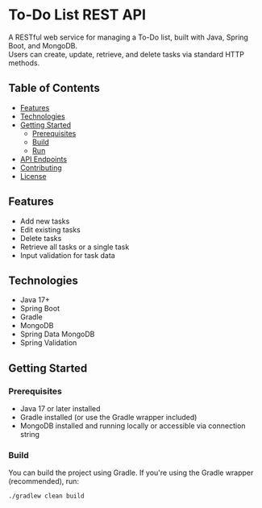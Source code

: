 # To-Do List REST API

A RESTful web service for managing a To-Do list, built with Java, Spring Boot, and MongoDB.  
Users can create, update, retrieve, and delete tasks via standard HTTP methods.

## Table of Contents

- [Features](#features)
- [Technologies](#technologies)
- [Getting Started](#getting-started)
  - [Prerequisites](#prerequisites)
  - [Build](#build)
  - [Run](#run)
- [API Endpoints](#api-endpoints)
- [Contributing](#contributing)
- [License](#license)

## Features

- Add new tasks
- Edit existing tasks
- Delete tasks
- Retrieve all tasks or a single task
- Input validation for task data

## Technologies

- Java 17+
- Spring Boot
- Gradle
- MongoDB
- Spring Data MongoDB
- Spring Validation

## Getting Started

### Prerequisites

- Java 17 or later installed
- Gradle installed (or use the Gradle wrapper included)
- MongoDB installed and running locally or accessible via connection string

### Build

You can build the project using Gradle. If you're using the Gradle wrapper (recommended), run:

```bash
./gradlew clean build
